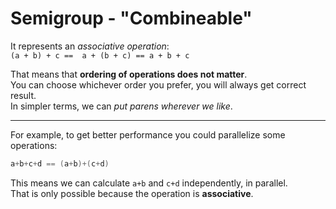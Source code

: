 
# Semigroup - "Combineable"

It represents an *associative operation*:  
`(a + b) + c ==  a + (b + c) == a + b + c`  

That means that **ordering of operations does not matter**.  
You can choose whichever order you prefer, you will always get correct result.  
In simpler terms, we can *put parens wherever we like*.

---
For example, to get better performance you could parallelize some operations:
```scala
a+b+c+d == (a+b)+(c+d)
```
This means we can calculate `a+b` and `c+d` independently, in parallel.  
That is only possible because the operation is **associative**.

